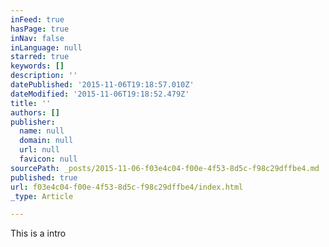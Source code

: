 ```yaml
---
inFeed: true
hasPage: true
inNav: false
inLanguage: null
starred: true
keywords: []
description: ''
datePublished: '2015-11-06T19:18:57.010Z'
dateModified: '2015-11-06T19:18:52.479Z'
title: ''
authors: []
publisher:
  name: null
  domain: null
  url: null
  favicon: null
sourcePath: _posts/2015-11-06-f03e4c04-f00e-4f53-8d5c-f98c29dffbe4.md
published: true
url: f03e4c04-f00e-4f53-8d5c-f98c29dffbe4/index.html
_type: Article

---
```

This is a intro